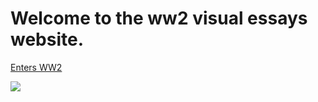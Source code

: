 # Welcome to the ww2 visual essays website.

[Enters WW2](https://jamesjj1979.github.io/ww2/ww2)



<a href="https://juncture-digital.org"><img src="https://juncture-digital.org/images/ve-button.png"></a>
